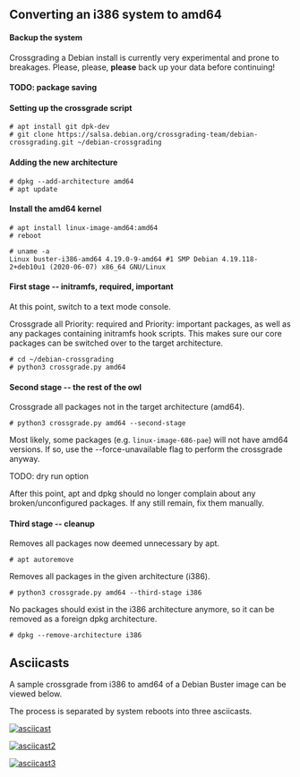 Converting an i386 system to amd64
---

#### Backup the system

Crossgrading a Debian install is currently very experimental and prone to breakages. Please, please, **please** back up your data before continuing!

#### TODO: package saving

#### Setting up the crossgrade script

```
# apt install git dpk-dev
# git clone https://salsa.debian.org/crossgrading-team/debian-crossgrading.git ~/debian-crossgrading
```

#### Adding the new architecture

```
# dpkg --add-architecture amd64
# apt update
```

#### Install the amd64 kernel

```
# apt install linux-image-amd64:amd64
# reboot
```

```
# uname -a
Linux buster-i386-amd64 4.19.0-9-amd64 #1 SMP Debian 4.19.118-2+deb10u1 (2020-06-07) x86_64 GNU/Linux
```

#### First stage -- initramfs, required, important

At this point, switch to a text mode console.

Crossgrade all Priority: required and Priority: important packages, as well as any packages containing initramfs hook scripts. This makes sure our core packages can be switched over to the target architecture.

```
# cd ~/debian-crossgrading
# python3 crossgrade.py amd64
```

#### Second stage -- the rest of the owl

Crossgrade all packages not in the target architecture (amd64).

```
# python3 crossgrade.py amd64 --second-stage
```

Most likely, some packages (e.g. `linux-image-686-pae`) will not have amd64 versions. If so, use the --force-unavailable flag to perform the crossgrade anyway.

TODO: dry run option

After this point, apt and dpkg should no longer complain about any broken/unconfigured packages. If any still remain, fix them manually.

#### Third stage -- cleanup

Removes all packages now deemed unnecessary by apt.

```
# apt autoremove
```

Removes all packages in the given architecture (i386).

```
# python3 crossgrade.py amd64 --third-stage i386
```

No packages should exist in the i386 architecture anymore, so it can be removed as a foreign dpkg architecture.

```
# dpkg --remove-architecture i386
```

Asciicasts
---

A sample crossgrade from i386 to amd64 of a Debian Buster image can be viewed below.

The process is separated by system reboots into three asciicasts.

[![asciicast](https://asciinema.org/a/e5zeJXw558vpMU8uolw20VVHl.png)](https://asciinema.org/a/e5zeJXw558vpMU8uolw20VVHl)

[![asciicast2](https://asciinema.org/a/bBYeBAlCii0qDpkog3XHTwIi8.png)](https://asciinema.org/a/bBYeBAlCii0qDpkog3XHTwIi8)

[![asciicast3](https://asciinema.org/a/GtdoAGtxsrAfHnyGiRu2QwPLs.png)](https://asciinema.org/a/GtdoAGtxsrAfHnyGiRu2QwPLs)
